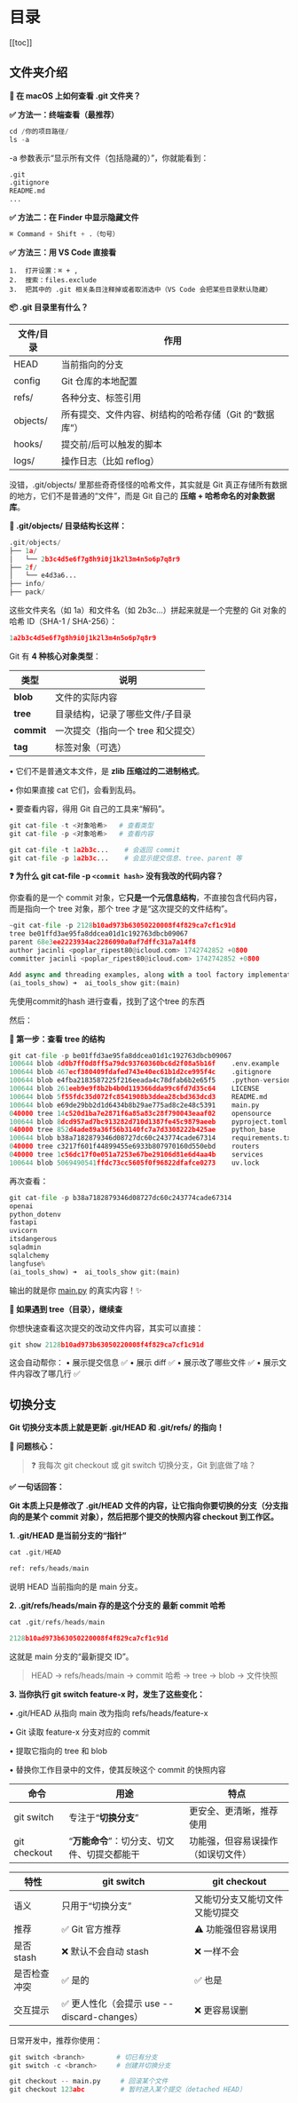 # 目录

[[toc]]

## 文件夹介绍

**🍎 在 macOS 上如何查看 .git 文件夹？**

**✅ 方法一：终端查看（最推荐）**

```python
cd /你的项目路径/
ls -a
```

-a 参数表示“显示所有文件（包括隐藏的）”，你就能看到：

```python
.git
.gitignore
README.md
...
```

**✅ 方法二：在 Finder 中显示隐藏文件**

```python
⌘ Command + Shift + .（句号）
```

**✅ 方法三：用 VS Code 直接看**

```
1.	打开设置：⌘ + ,
2.	搜索：files.exclude
3.	把其中的 .git 相关条目注释掉或者取消选中（VS Code 会把某些目录默认隐藏）

```

**📦 .git 目录里有什么？**

| **文件/目录** | **作用** |
| --- | --- |
| HEAD | 当前指向的分支 |
| config | Git 仓库的本地配置 |
| refs/ | 各种分支、标签引用 |
| objects/ | 所有提交、文件内容、树结构的哈希存储（Git 的“数据库”） |
| hooks/ | 提交前/后可以触发的脚本 |
| logs/ | 操作日志（比如 reflog） |

没错，.git/objects/ 里那些奇奇怪怪的哈希文件，其实就是 Git 真正存储所有数据的地方，它们不是普通的“文件”，而是 Git 自己的 **压缩 + 哈希命名的对象数据库**。

**📁 .git/objects/ 目录结构长这样：**

```python
.git/objects/
├── 1a/
│   └── 2b3c4d5e6f7g8h9i0j1k2l3m4n5o6p7q8r9
├── 2f/
│   └── e4d3a6...
├── info/
├── pack/
```

这些文件夹名（如 1a）和文件名（如 2b3c...）拼起来就是一个完整的 Git 对象的哈希 ID（SHA-1 / SHA-256）：

```python
1a2b3c4d5e6f7g8h9i0j1k2l3m4n5o6p7q8r9
```

Git 有 **4 种核心对象类型**：

| **类型** | **说明** |
| --- | --- |
| **blob** | 文件的实际内容 |
| **tree** | 目录结构，记录了哪些文件/子目录 |
| **commit** | 一次提交（指向一个 tree 和父提交） |
| **tag** | 标签对象（可选） |

•	它们不是普通文本文件，是 **zlib 压缩过的二进制格式**。

•	你如果直接 cat 它们，会看到乱码。

•	要查看内容，得用 Git 自己的工具来“解码”。

```python
git cat-file -t <对象哈希>   # 查看类型
git cat-file -p <对象哈希>   # 查看内容
```

```python
git cat-file -t 1a2b3c...    # 会返回 commit
git cat-file -p 1a2b3c...    # 会显示提交信息、tree、parent 等
```

**❓ 为什么 git cat-file -p `<commit hash>` 没有我改的代码内容？**

你查看的是一个 commit 对象，它**只是一个元信息结构**，不直接包含代码内容，而是指向一个 tree 对象，那个 tree 才是“这次提交的文件结构”。

```python
~git cat-file -p 2128b10ad973b63050220008f4f829ca7cf1c91d
tree be01ffd3ae95fa8ddcea01d1c192763dbcb09067
parent 68e3ee2223934ac2286090a0af7dffc31a7a14f8
author jacinli <poplar_ripest80@icloud.com> 1742742852 +0800
committer jacinli <poplar_ripest80@icloud.com> 1742742852 +0800

Add async and threading examples, along with a tool factory implementation for weather and time functions. Enhance AsyncOpenAIOut to support tool calls and integrate with the new factory structure.
(ai_tools_show) ➜  ai_tools_show git:(main) 
```

先使用commit的hash 进行查看，找到了这个tree 的东西

然后：

**🧩 第一步：查看 tree 的结构**

```python
git cat-file -p be01ffd3ae95fa8ddcea01d1c192763dbcb09067
100644 blob 4d0b7ff0d8ff5a79dc93760360bc6d2f08a5b16f    .env.example
100644 blob 467ecf380409fdafed743e40ec61b1d2ce995f4c    .gitignore
100644 blob e4fba2183587225f216eeada4c78dfab6b2e65f5    .python-version
100644 blob 261eeb9e9f8b2b4b0d119366dda99c6fd7d35c64    LICENSE
100644 blob 5f55fdc35d072fc8541908b3ddea28cbd363dcd3    README.md
100644 blob e69de29bb2d1d6434b8b29ae775ad8c2e48c5391    main.py
040000 tree 14c520d1ba7e2871f6a85a83c28f790043eaaf02    opensource
100644 blob 8dcd957ad7bc913282d710d1387fe45c9879aeeb    pyproject.toml
040000 tree 852d4ade89a36f56b3140fc7a7d3308222b425ae    python_base
100644 blob b38a7182879346d08727dc60c243774cade67314    requirements.txt
040000 tree c3217f601f44899455e6933b807970160d550ebd    routers
040000 tree 1c56dc17f0e051a7253e67be29106d81e6d4aa4b    services
100644 blob 5069490541ffdc73cc5605f0f96822dfafce0273    uv.lock
```

再次查看：

```python
git cat-file -p b38a7182879346d08727dc60c243774cade67314
openai
python_dotenv
fastapi
uvicorn
itsdangerous
sqladmin
sqlalchemy
langfuse%                                                                                                                       
(ai_tools_show) ➜  ai_tools_show git:(main) 
```

输出的就是你 [main.py](http://main.py/) 的真实内容！✨

**🧩 如果遇到 tree（目录），继续查**

你想快速查看这次提交的改动文件内容，其实可以直接：

```python
git show 2128b10ad973b63050220008f4f829ca7cf1c91d
```

这会自动帮你：
•	展示提交信息 ✅
•	展示 diff ✅
•	展示改了哪些文件 ✅
•	展示文件内容改了哪几行 ✅

## 切换分支

**Git 切换分支本质上就是更新 .git/HEAD 和 .git/refs/ 的指向！**

**🧠 问题核心：**

> ❓ 我每次 git checkout 或 git switch 切换分支，Git 到底做了啥？
> 

**✅ 一句话回答：**

**Git 本质上只是修改了 .git/HEAD 文件的内容，让它指向你要切换的分支（分支指向的是某个 commit 对象），然后把那个提交的快照内容 checkout 到工作区。**

**1. .git/HEAD 是当前分支的“指针”**

```python
cat .git/HEAD

ref: refs/heads/main
```

说明 HEAD 当前指向的是 main 分支。

**2. .git/refs/heads/main 存的是这个分支的 最新 commit 哈希**

```python
cat .git/refs/heads/main

2128b10ad973b63050220008f4f829ca7cf1c91d
```

这就是 main 分支的“最新提交 ID”。

> HEAD → refs/heads/main → commit 哈希 → tree → blob → 文件快照
> 

**3. 当你执行 git switch feature-x 时，发生了这些变化：**

•	.git/HEAD 从指向 main 改为指向 refs/heads/feature-x

•	Git 读取 feature-x 分支对应的 commit

•	提取它指向的 tree 和 blob

•	替换你工作目录中的文件，使其反映这个 commit 的快照内容

| **命令** | **用途** | **特点** |
| --- | --- | --- |
| git switch | 专注于“**切换分支**” | 更安全、更清晰，推荐使用 |
| git checkout | “**万能命令**”：切分支、切文件、切提交都能干 | 功能强，但容易误操作（如误切文件） |

| **特性** | git switch | git checkout |
| --- | --- | --- |
| 语义 | 只用于“切换分支” | 又能切分支又能切文件又能切提交 |
| 推荐 | ✅ Git 官方推荐 | ⚠️ 功能强但容易误用 |
| 是否 stash | ❌ 默认不会自动 stash | ❌ 一样不会 |
| 是否检查冲突 | ✅ 是的 | ✅ 也是 |
| 交互提示 | ✅ 更人性化（会提示 use --discard-changes） | ❌ 更容易误删 |

日常开发中，推荐你使用：

```python
git switch <branch>        # 切已有分支
git switch -c <branch>     # 创建并切换分支
```

```python
git checkout -- main.py     # 回滚某个文件
git checkout 123abc         # 暂时进入某个提交（detached HEAD）
```